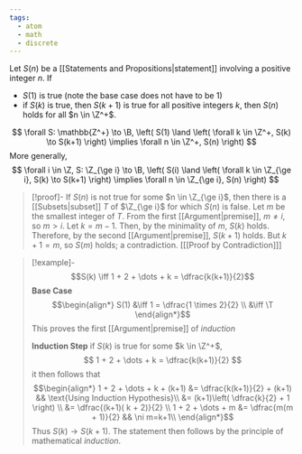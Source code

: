 ```yaml
---
tags:
  - atom
  - math
  - discrete
---
```

Let $S(n)$ be a [[Statements and Propositions|statement]] involving a positive integer $n$. If
- $S(1)$ is true (note the base case does not have to be $1$)
- if $S(k)$ is true, then $S(k+1)$ is true for all positive integers $k$,
then $S(n)$ holds for all $n \in \Z^+$.

$$ \forall S: \mathbb{Z^+} \to \B, \left( S(1) \land \left( \forall k \in \Z^+, S(k) \to S(k+1) \right) \implies \forall n \in \Z^+, S(n) \right) $$
More generally,
$$ \forall i \in \Z, S: \Z_{\ge i} \to \B, \left( S(i) \land \left( \forall k \in \Z_{\ge i}, S(k) \to S(k+1) \right) \implies \forall n \in \Z_{\ge i}, S(n) \right) $$

>[!proof]-
> If $S(n)$ is not true for some $n \in \Z_{\ge i}$, then there is a [[Subsets|subset]] $T$ of $\Z_{\ge i}$ for which $S(n)$ is false.
> Let $m$ be the smallest integer of $T$.
> From the first [[Argument|premise]], $m \ne i$, so $m > i$.
> Let $k = m-1$. Then, by the minimality of $m$, $S(k)$ holds.
> Therefore, by the second [[Argument|premise]], $S(k+1)$ holds. 
> But $k+1 = m$, so $S(m)$ holds; a contradiction.
> \[[[Proof by Contradiction]]\]

> [!example]-
$$S(k) \iff 1 + 2 + \dots + k = \dfrac{k(k+1)}{2}$$
> **Base Case**
> $$\begin{align*}
> S(1) &\iff 1 = \dfrac{1 \times 2}{2} \\
> &\iff \T
> \end{align*}$$
> This proves the first [[Argument|premise]] of *induction*
> 
> **Induction Step**
> if $S(k)$ is true for some $k \in \Z^+$,
> $$ 1 + 2 + \dots + k = \dfrac{k(k+1)}{2} $$
> it then follows that
> $$\begin{align*}
> 	1 + 2 + \dots + k + (k+1) &= \dfrac{k(k+1)}{2} + (k+1) && \text{Using Induction Hypothesis}\\
> 	&= (k+1)\left( \dfrac{k}{2} + 1 \right) \\
> 	&= \dfrac{(k+1)( k + 2)}{2} \\
> 	1 + 2 + \dots + m &= \dfrac{m(m + 1)}{2} && \ni m=k+1\\
> \end{align*}$$
> Thus $S(k) \to S(k+1)$. The statement then follows by the principle of mathematical *induction*.